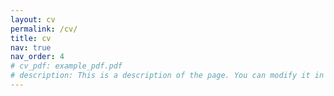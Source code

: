 ```yaml
---
layout: cv
permalink: /cv/
title: cv
nav: true
nav_order: 4
# cv_pdf: example_pdf.pdf
# description: This is a description of the page. You can modify it in 'pages/_cv.md'. You can also change or remove the top pdf download button.s
---
```


